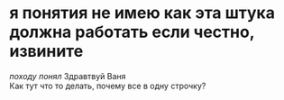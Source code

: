 # я понятия не имею как эта штука должна работать если честно, извините
_походу понял_
Здравтвуй Ваня <br/>
Как тут что то делать, почему все в одну строчку?
